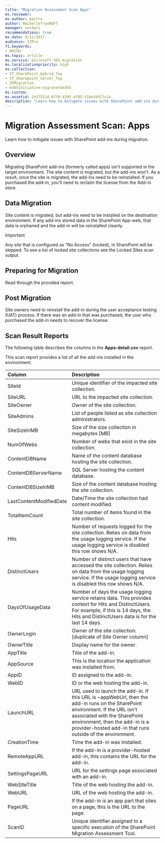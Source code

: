 ```yaml
---
title: "Migration Assessment Scan Apps"
ms.reviewer: 
ms.author: mactra
author: MachelleTranMSFT
manager: serdars
recommendations: true
ms.date: 9/12/2017
audience: ITPro
f1.keywords:
- NOCSH
ms.topic: article
ms.service: microsoft-365-migration
ms.localizationpriority: high
ms.collection:
- IT_SharePoint_Hybrid_Top
- IT_Sharepoint_Server_Top
- SPMigration
- m365initiative-migratetom365
ms.custom: 
ms.assetid: 2e57511d-07f0-4395-a795-11be19417c1a
description: "Learn how to mitigate issues with SharePoint add-ins during migration."
---
```


# Migration Assessment Scan: Apps

Learn how to mitigate issues with SharePoint add-ins during migration.
  
## Overview

Migrating SharePoint add-ins (formerly called apps) isn't supported in the target environment. The site content is migrated, but the add-ins won't. As a result, once the site is migrated, the add-ins need to be reinstalled. If you purchased the add-in, you'll need to reclaim the license from the Add-in store.
  
## Data Migration

Site content is migrated, but add-ins need to be installed on the destination environment. If any add-ins stored data in the SharePoint App-web, that data is orphaned and the add-in will be reinstalled cleanly.
  
> [!IMPORTANT]
> Any site that is configured as "No Access" (locked), in SharePoint will be skipped. To see a list of locked site collections see the Locked Sites scan output. 
  
## Preparing for Migration

Read through the provided report.
  
## Post Migration

Site owners need to reinstall the add-in during the user acceptance testing (UAT) process. If there was an add-in that was purchased, the user who purchased the add-in needs to recover the license.
  
## Scan Result Reports

The following table describes the columns in the **Apps-detail.csv** report. 
  
This scan report provides a list of all the add-ins installed in the environment.
  
|**Column**|**Description**|
|:-----|:-----|
|SiteId  <br/> |Unique identifier of the impacted site collection.  <br/> |
|SiteURL  <br/> |URL to the impacted site collection.  <br/> |
|SiteOwner  <br/> |Owner of the site collection.  <br/> |
|SiteAdmins  <br/> |List of people listed as site collection administrators.  <br/> |
|SiteSizeInMB  <br/> |Size of the size collection in megabytes [MB]  <br/> |
|NumOfWebs  <br/> |Number of webs that exist in the site collection.  <br/> |
|ContentDBName  <br/> |Name of the content database hosting the site collection.  <br/> |
|ContentDBServerName  <br/> |SQL Server hosting the content database.  <br/> |
|ContentDBSizeInMB  <br/> |Size of the content database hosting the site collection.  <br/> |
|LastContentModifiedDate  <br/> |Date/Time the site collection had content modified.  <br/> |
|TotalItemCount  <br/> |Total number of items found in the site collection.  <br/> |
|Hits  <br/> |Number of requests logged for the site collection. Relies on data from the usage logging service. If the usage logging service is disabled this row shows N/A.  <br/> |
|DistinctUsers  <br/> |Number of distinct users that have accessed the site collection. Relies on data from the usage logging service. If the usage logging service is disabled this row shows N/A.  <br/> |
|DaysOfUsageData  <br/> |Number of days the usage logging service retains data. This provides context for Hits and DistinctUsers. For example, if this is 14 days, the Hits and DistinctUsers data is for the last 14 days.  <br/> |
|OwnerLogin  <br/> |Owner of the site collection. [duplicate of Site Owner column]  <br/> |
|OwnerTitle  <br/> |Display name for the owner.  <br/> |
|AppTitle  <br/> |Title of the add-in.  <br/> |
|AppSource  <br/> |This is the location the application was installed from.  <br/> |
|AppID  <br/> |ID assigned to the add-in.  <br/> |
|WebID  <br/> |ID or the web hosting the add-in.  <br/> |
|LaunchURL  <br/> |URL used to launch the add-in. If this URL is ~appWebUrl, then the add-in runs on the SharePoint environment. If the URL isn't associated with the SharePoint environment, then the add-in is a provider-hosted add-in that runs outside of the environment.  <br/> |
|CreationTime  <br/> |Time the add-in was installed.  <br/> |
|RemoteAppURL  <br/> |If the add-in is a provider-hosted add-in, this contains the URL for the add-in.  <br/> |
|SettingsPageURL  <br/> |URL for the settings page associated with an add-in.  <br/> |
|WebSiteTitle  <br/> |Title of the web hosting the add-in.  <br/> |
|WebURL  <br/> |URL of the web hosting the add-in.  <br/> |
|PageURL  <br/> |If the add-in is an app part that sites on a page, this is the URL to the page.  <br/> |
|ScanID  <br/> |Unique identifier assigned to a specific execution of the SharePoint Migration Assessment Tool.  <br/> |
   

